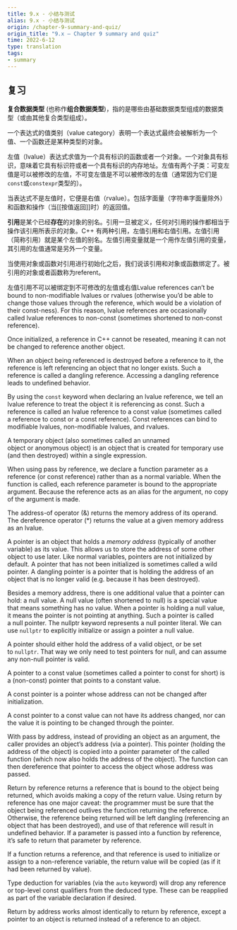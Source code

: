 ```yaml
---
title: 9.x - 小结与测试
alias: 9.x - 小结与测试
origin: /chapter-9-summary-and-quiz/
origin_title: "9.x — Chapter 9 summary and quiz"
time: 2022-6-12
type: translation
tags:
- summary
---
```


## 复习

**复合数据类型** (也称作**组合数据类型**)，指的是哪些由基础数据类型组成的数据类型（或由其他复合类型组成）。

一个表达式的值类别（value category）表明一个表达式最终会被解析为一个值、一个函数还是某种类型的对象。

左值（lvalue）表达式求值为一个具有标识的函数或者一个对象。一个对象具有标识，意味着它具有标识符或者一个具有标识的内存地址。左值有两个子类：可变左值是可以被修改的左值，不可变左值是不可以被修改的左值（通常因为它们是`const`或`constexpr`类型的）。

当表达式不是左值时，它便是右值（rvalue）。包括字面量（字符串字面量除外）和函数和操作（当[[按值返回]]时）的返回值。

**引用**是某个已经**存在**的对象的别名。引用一旦被定义，任何对引用的操作都相当于操作该引用所表示的对象。C++ 有两种引用，左值引用和右值引用。左值引用（简称引用）就是某个左值的别名。左值引用变量就是一个用作左值引用的变量，其引用的左值通常是另外一个变量。

当使用对象或函数对引用进行初始化之后，我们说该引用和对象或函数绑定了。被引用的对象或者函数称为referent。

左值引用不可以被绑定到不可修改的左值或右值Lvalue references can’t be bound to non-modifiable lvalues or rvalues (otherwise you’d be able to change those values through the reference, which would be a violation of their const-ness). For this reason, lvalue references are occasionally called lvalue references to non-const (sometimes shortened to non-const reference).

Once initialized, a reference in C++ cannot be reseated, meaning it can not be changed to reference another object.

When an object being referenced is destroyed before a reference to it, the reference is left referencing an object that no longer exists. Such a reference is called a dangling reference. Accessing a dangling reference leads to undefined behavior.

By using the `const` keyword when declaring an lvalue reference, we tell an lvalue reference to treat the object it is referencing as const. Such a reference is called an lvalue reference to a const value (sometimes called a reference to const or a const reference). Const references can bind to modifiable lvalues, non-modifiable lvalues, and rvalues.


A temporary object (also sometimes called an unnamed object or anonymous object) is an object that is created for temporary use (and then destroyed) within a single expression.

When using pass by reference, we declare a function parameter as a reference (or const reference) rather than as a normal variable. When the function is called, each reference parameter is bound to the appropriate argument. Because the reference acts as an alias for the argument, no copy of the argument is made.

The address-of operator (&) returns the memory address of its operand. The dereference operator (*) returns the value at a given memory address as an lvalue.

A pointer is an object that holds a _memory address_ (typically of another variable) as its value. This allows us to store the address of some other object to use later. Like normal variables, pointers are not initialized by default. A pointer that has not been initialized is sometimes called a wild pointer. A dangling pointer is a pointer that is holding the address of an object that is no longer valid (e.g. because it has been destroyed).

Besides a memory address, there is one additional value that a pointer can hold: a null value. A null value (often shortened to null) is a special value that means something has no value. When a pointer is holding a null value, it means the pointer is not pointing at anything. Such a pointer is called a null pointer. The nullptr keyword represents a null pointer literal. We can use `nullptr` to explicitly initialize or assign a pointer a null value.

A pointer should either hold the address of a valid object, or be set to `nullptr`. That way we only need to test pointers for null, and can assume any non-null pointer is valid.

A pointer to a const value (sometimes called a pointer to const for short) is a (non-const) pointer that points to a constant value.

A const pointer is a pointer whose address can not be changed after initialization.

A const pointer to a const value can not have its address changed, nor can the value it is pointing to be changed through the pointer.

With pass by address, instead of providing an object as an argument, the caller provides an object’s address (via a pointer). This pointer (holding the address of the object) is copied into a pointer parameter of the called function (which now also holds the address of the object). The function can then dereference that pointer to access the object whose address was passed.

Return by reference returns a reference that is bound to the object being returned, which avoids making a copy of the return value. Using return by reference has one major caveat: the programmer must be sure that the object being referenced outlives the function returning the reference. Otherwise, the reference being returned will be left dangling (referencing an object that has been destroyed), and use of that reference will result in undefined behavior. If a parameter is passed into a function by reference, it’s safe to return that parameter by reference.

If a function returns a reference, and that reference is used to initialize or assign to a non-reference variable, the return value will be copied (as if it had been returned by value).

Type deduction for variables (via the `auto` keyword) will drop any reference or top-level const qualifiers from the deduced type. These can be reapplied as part of the variable declaration if desired.

Return by address works almost identically to return by reference, except a pointer to an object is returned instead of a reference to an object.
